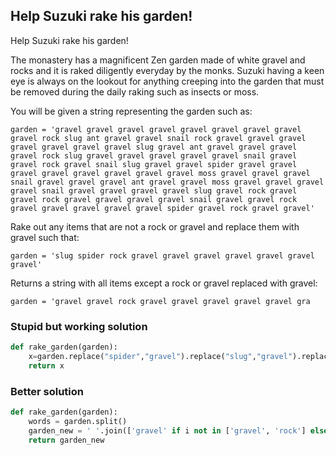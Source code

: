 ## Help Suzuki rake his garden!
Help Suzuki rake his garden!

The monastery has a magnificent Zen garden made of white gravel and rocks and it is raked diligently everyday by the monks. Suzuki having a keen eye is always on the lookout for anything creeping into the garden that must be removed during the daily raking such as insects or moss.

You will be given a string representing the garden such as:
```
garden = 'gravel gravel gravel gravel gravel gravel gravel gravel gravel rock slug ant gravel gravel snail rock gravel gravel gravel gravel gravel gravel gravel slug gravel ant gravel gravel gravel gravel rock slug gravel gravel gravel gravel gravel snail gravel gravel rock gravel snail slug gravel gravel spider gravel gravel gravel gravel gravel gravel gravel gravel moss gravel gravel gravel snail gravel gravel gravel ant gravel gravel moss gravel gravel gravel gravel snail gravel gravel gravel gravel slug gravel rock gravel gravel rock gravel gravel gravel gravel snail gravel gravel rock gravel gravel gravel gravel gravel spider gravel rock gravel gravel'
```
Rake out any items that are not a rock or gravel and replace them with gravel such that:
```
garden = 'slug spider rock gravel gravel gravel gravel gravel gravel gravel'
```
Returns a string with all items except a rock or gravel replaced with gravel:
```
garden = 'gravel gravel rock gravel gravel gravel gravel gravel gra
```
### Stupid but working solution
```python
def rake_garden(garden):
    x=garden.replace("spider","gravel").replace("slug","gravel").replace("ant","gravel").replace("snail","gravel").replace("moss","gravel").replace("rockstar","gravel").replace("notgravel","gravel").replace("notrock","gravel")
    return x
```
### Better solution
```python
def rake_garden(garden):
    words = garden.split()
    garden_new = ' '.join(['gravel' if i not in ['gravel', 'rock'] else i for i in words])
    return garden_new
```
